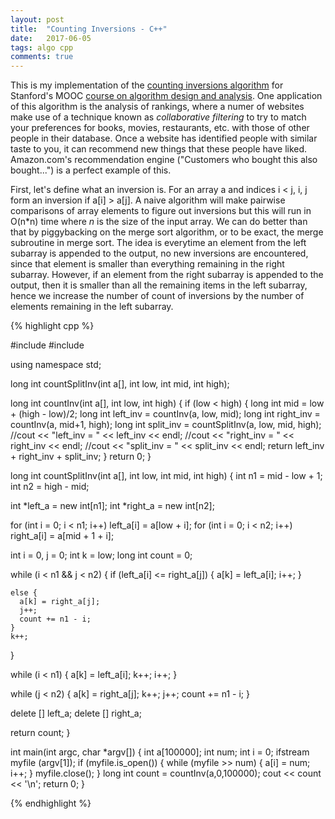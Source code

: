 ```yaml
---
layout: post
title:  "Counting Inversions - C++"
date:   2017-06-05
tags: algo cpp
comments: true
---
```


This is my implementation of the [counting inversions algorithm][countinv] for Stanford's MOOC [course on algorithm design and analysis][coursera]. One application of this algorithm is the analysis of rankings, where a numer of websites make use of a technique known as *collaborative filtering* to try to match your preferences for books, movies, restaurants, etc. with those of other people in their database. Once a website has identified people with similar taste to you, it can recommend new things that these people have liked. Amazon.com's recommendation engine ("Customers who bought this also bought...") is a perfect example of this.

First, let's define what an inversion is. For an array a and indices i < j, i, j form an inversion if a[i] > a[j]. A naive algorithm will make pairwise comparisons of array elements to figure out inversions but this will run in O(n*n) time where *n* is the size of the input array. We can do better than that by piggybacking on the merge sort algorithm, or to be exact, the merge subroutine in merge sort. The idea is everytime an element from the left subarray is appended to the output, no new inversions are encountered, since that element is smaller than everything remaining in the right subarray.  However, if an element from the right subarray is appended to the output, then it is smaller than all the remaining items in the left subarray, hence we increase the number of count of inversions by the number of elements remaining in the left subarray.

{% highlight cpp %}

#include <iostream>
#include <fstream>

using namespace std;

long int countSplitInv(int a[], int low, int mid, int high);

long int countInv(int a[], int low, int high) {
  if (low < high) {
    long int mid = low + (high - low)/2;
    long int left_inv = countInv(a, low, mid);
    long int right_inv = countInv(a, mid+1, high);
    long int split_inv = countSplitInv(a, low, mid, high);
    //cout << "left_inv = " << left_inv << endl;
    //cout << "right_inv = " << right_inv << endl;
    //cout << "split_inv = " << split_inv << endl;
    return left_inv + right_inv + split_inv;
  }
  return 0;
}

long int countSplitInv(int a[], int low, int mid, int high) {
  int n1 = mid - low + 1;
  int n2 = high - mid;
  
  int *left_a = new int[n1];
  int *right_a = new int[n2];
  
  for (int i = 0; i < n1; i++) 
    left_a[i] = a[low + i];
  for (int i = 0; i < n2; i++)
    right_a[i] = a[mid + 1 + i];
  
  int i = 0, j = 0;
  int k = low;
  long int count = 0;
  
  while (i < n1 && j < n2) {
    if (left_a[i] <= right_a[j]) {
      a[k] = left_a[i];
      i++;
    }
    
    else {
      a[k] = right_a[j];
      j++;
      count += n1 - i;
    }
    k++;
  }
  
  while (i < n1) {
    a[k] = left_a[i];
    k++;
    i++;
  }
  
  while (j < n2) {
    a[k] = right_a[j];
    k++;
    j++;
    count += n1 - i;
  }
  
  delete [] left_a;
  delete [] right_a;
  
  return count;
}

int main(int argc, char *argv[]) {
  int a[100000];
  int num;
  int i = 0;
  ifstream myfile (argv[1]);
  if (myfile.is_open())
  {
    while (myfile >> num)
    {
      a[i] = num;
      i++;
    }
    myfile.close();
  }
  long int count = countInv(a,0,100000);
  cout << count << '\n';
  return 0;
}

{% endhighlight %}




[countinv]: https://en.wikipedia.org/wiki/Karatsuba_algorithm
[coursera]: https://www.coursera.org/learn/algorithms-divide-conquer/home/welcome


